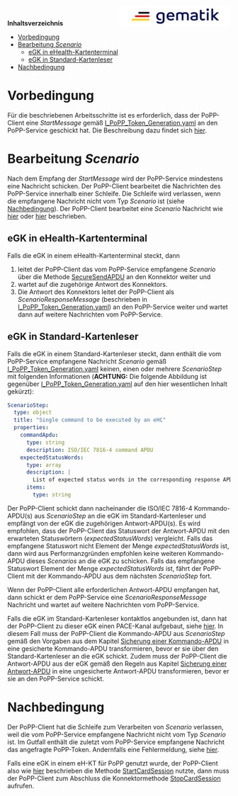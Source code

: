 <img align="right" width="250" src="../../images/Gematik_Logo_Flag_With_Background.png"/><br/>

**Inhaltsverzeichnis**

<!-- TOC -->
* [Vorbedingung](#vorbedingung)
* [Bearbeitung _Scenario_](#bearbeitung-_scenario_)
  * [eGK in eHealth-Kartenterminal](#egk-in-ehealth-kartenterminal)
  * [eGK in Standard-Kartenleser](#egk-in-standard-kartenleser)
* [Nachbedingung](#nachbedingung)
<!-- TOC -->

# Vorbedingung

Für die beschriebenen Arbeitsschritte ist es erforderlich, dass der PoPP-Client
eine _StartMessage_ gemäß [I_PoPP_Token_Generation.yaml][] an den PoPP-Service
geschickt hat.
Die Beschreibung dazu findet sich [hier](20_WebSocket.md).

# Bearbeitung _Scenario_

Nach dem Empfang der _StartMessage_ wird der PoPP-Service mindestens eine 
Nachricht schicken.
Der PoPP-Client bearbeitet die Nachrichten des PoPP-Service innerhalb einer 
Schleife.
Die Schleife wird verlassen, wenn die empfangene Nachricht nicht vom Typ 
_Scenario_ ist (siehe [Nachbedingung](#nachbedingung)).
Der PoPP-Client bearbeitet eine _Scenario_ Nachricht wie
[hier](#egk-in-ehealth-kartenterminal)
oder
[hier](#egk-in-standard-kartenlesegerät)
beschrieben.

## eGK in eHealth-Kartenterminal

Falls die eGK in einem eHealth-Kartenterminal steckt, dann

1. leitet der PoPP-Client das vom PoPP-Service empfangene _Scenario_ über 
   die Methode [SecureSendAPDU][] an den Konnektor weiter und
2. wartet auf die zugehörige Antwort des Konnektors.
3. Die Antwort des Konnektors leitet der PoPP-Client als 
   _ScenarioResponseMessage_ (beschrieben in [I_PoPP_Token_Generation.yaml][])
   an den PoPP-Service weiter und wartet dann auf weitere Nachrichten vom 
   PoPP-Service.

## eGK in Standard-Kartenleser

Falls die eGK in einem Standard-Kartenleser steckt, dann enthält die vom 
PoPP-Service empfangene Nachricht _Scenario_ gemäß
[I_PoPP_Token_Generation.yaml][] keinen, einen oder mehrere _ScenarioStep_ 
mit folgenden Informationen (**ACHTUNG:** Die folgende Abbildung ist gegenüber
[I_PoPP_Token_Generation.yaml][] auf den hier wesentlichen Inhalt gekürzt):

```yaml
ScenarioStep:
  type: object
  title: "Single command to be executed by an eHC"
  properties:
    commandApdu:
      type: string
      description: ISO/IEC 7816-4 command APDU
    expectedStatusWords:
      type: array
      description: |
        List of expected status words in the corresponding response APDU
      items:
        type: string
```

Der PoPP-Client schickt dann nacheinander die ISO/IEC 7816-4 Kommando-APDU(s) 
aus _ScenarioStep_ an die eGK im Standard-Kartenleser und empfängt von der 
eGK die zugehörigen Antwort-APDU(s).
Es wird empfohlen, dass der PoPP-Client das Statuswort der Antwort-APDU 
mit den erwarteten Statuswörtern (_expectedStatusWords_) vergleicht.
Falls das empfangene Statuswort nicht Element der Menge 
_expectedStatusWords_ ist, dann wird aus Performanzgründen empfohlen keine 
weiteren Kommando-APDU dieses _Scenarios_ an die eGK zu schicken.
Falls das empfangene Statuswort Element der Menge _expectedStatusWords_ ist,
fährt der PoPP-Client mit der Kommando-APDU aus dem nächsten _ScenarioStep_
fort.

Wenn der PoPP-Client alle erforderlichen Antwort-APDU empfangen hat, dann 
schickt er dem PoPP-Service eine _ScenarioResponseMessage_ Nachricht und 
wartet auf weitere Nachrichten vom PoPP-Service.

Falls die eGK im Standard-Kartenleser kontaktlos angebunden ist, dann hat 
der PoPP-Client zu dieser eGK einen PACE-Kanal aufgebaut, siehe
[hier](10_egk-stecken.md#kontaktloser-standard-kartenleser).
In diesem Fall muss der PoPP-Client die Kommando-APDU aus _ScenarioStep_
gemäß den Vorgaben aus dem Kapitel
[Sicherung einer Kommando-APDU][SecureCmd]
in eine gesicherte Kommando-APDU transformieren, bevor er sie über den
Standard-Kartenleser an die eGK schickt.
Zudem muss der PoPP-Client die Antwort-APDU aus der eGK gemäß den Regeln aus
Kapitel
[Sicherung einer Antwort-APDU][UnsecureRsp]
in eine ungesicherte Antwort-APDU transformieren, bevor er sie an den 
PoPP-Service schickt.

# Nachbedingung

Der PoPP-Client hat die Schleife zum Verarbeiten von _Scenario_ verlassen, 
weil die vom PoPP-Service empfangene Nachricht nicht vom Typ _Scenario_ ist.
Im Gutfall enthält die zuletzt vom PoPP-Service empfangene Nachricht das 
angefragte PoPP-Token.
Andernfalls eine Fehlermeldung, siehe [hier](90_fehler.md).

Falls eine eGK in einem eH-KT für PoPP genutzt wurde, der PoPP-Client also wie
[hier](10_egk-stecken.md#informationen-für-die-startmessage) beschrieben die
Methode [StartCardSession][] nutzte, dann muss der PoPP-Client zum Abschluss 
die Konnektormethode [StopCardSession][] aufrufen.

[I_PoPP_Token_Generation.yaml]:https://github.com/gematik/api-popp/blob/main/src/openapi/I_PoPP_Token_Generation.yaml

[SecureCmd]:https://gemspec.gematik.de/docs/gemSpec/gemSpec_COS/latest/#13.2

[SecureSendAPDU]:https://gemspec.gematik.de/docs/gemSpec/gemSpec_Kon/latest/#4.1.5.5.8

[StartCardSession]:https://gemspec.gematik.de/docs/gemSpec/gemSpec_Kon/latest/#4.1.5.5.7

[StopCardSession]:https://gemspec.gematik.de/docs/gemSpec/gemSpec_Kon/latest/#4.1.5.5.9

[UnsecureRsp]:https://gemspec.gematik.de/docs/gemSpec/gemSpec_COS/latest/#13.3

[gemSpec_PoPP_Service]:https://gemspec.gematik.de/prereleases/Draft_PoPP_25_1/gemSpec_PoPP_Service_V1.0.0_CC2/

